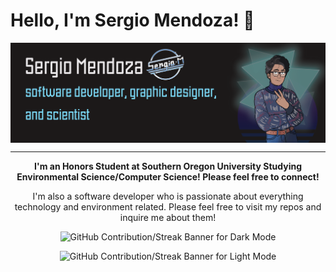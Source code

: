 # Hello, I'm Sergio Mendoza! 🧽

<a>
  <img align="center" src="https://raw.githubusercontent.com/DogeLovesHipster/DogeLovesHipster/main/github_banner_Main.png" alt="banner that says Sergio Mendoza - software developer, graphic designer, and scientist alongside a cartoon illustration of Sergio">
</a>

---
<p align="center" > <strong> I'm an Honors Student at Southern Oregon University Studying Environmental Science/Computer Science! Please feel free to connect! </strong> </p>

<p align="center" > I'm also a software developer who is passionate about everything technology and environment related. Please feel free to visit my repos and inquire me about them! </p>

<p align="center">
  <img src="https://streak-stats.demolab.com?user=DogeLovesHipster&theme=dark#gh-dark-mode-only)" alt="GitHub Contribution/Streak Banner for Dark Mode">
</p>

<p align="center">
  <img src="https://streak-stats.demolab.com?user=DogeLovesHipster&theme=default#gh-light-mode-only)" alt="GitHub Contribution/Streak Banner for Light Mode">
</p>